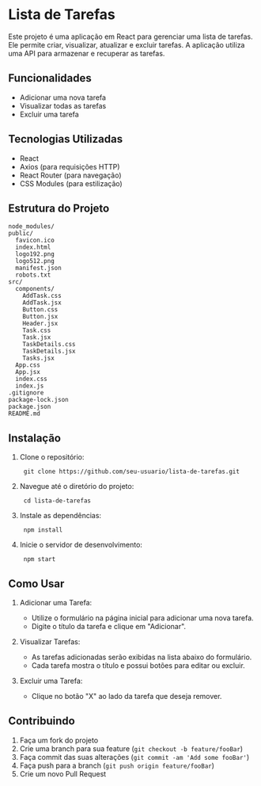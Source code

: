 # Lista de Tarefas
Este projeto é uma aplicação em React para gerenciar uma lista de tarefas. Ele permite criar, visualizar, atualizar e excluir tarefas. A aplicação utiliza uma API para armazenar e recuperar as tarefas.

## Funcionalidades

- Adicionar uma nova tarefa
- Visualizar todas as tarefas
- Excluir uma tarefa

## Tecnologias Utilizadas
- React
- Axios (para requisições HTTP)
- React Router (para navegação)
- CSS Modules (para estilização)

## Estrutura do Projeto
``` 
node_modules/
public/
  favicon.ico
  index.html
  logo192.png
  logo512.png
  manifest.json
  robots.txt
src/
  components/
    AddTask.css
    AddTask.jsx
    Button.css
    Button.jsx
    Header.jsx
    Task.css
    Task.jsx
    TaskDetails.css
    TaskDetails.jsx
    Tasks.jsx
  App.css
  App.jsx
  index.css
  index.js
.gitignore
package-lock.json
package.json
README.md
```

## Instalação
1. Clone o repositório:

        git clone https://github.com/seu-usuario/lista-de-tarefas.git

2. Navegue até o diretório do projeto:

        cd lista-de-tarefas
3. Instale as dependências:

        npm install
4. Inicie o servidor de desenvolvimento:

        npm start

## Como Usar
1. Adicionar uma Tarefa:
   - Utilize o formulário na página inicial para adicionar uma nova tarefa.
   - Digite o título da tarefa e clique em "Adicionar".
2. Visualizar Tarefas:

   - As tarefas adicionadas serão exibidas na lista abaixo do formulário.
   - Cada tarefa mostra o título e possui botões para editar ou excluir.

3. Excluir uma Tarefa:

   - Clique no botão "X" ao lado da tarefa que deseja remover.

## Contribuindo
1. Faça um fork do projeto
2. Crie uma branch para sua feature (`git checkout -b feature/fooBar`)
3. Faça commit das suas alterações (`git commit -am 'Add some fooBar'`)
4. Faça push para a branch (`git push origin feature/fooBar`)
5. Crie um novo Pull Request